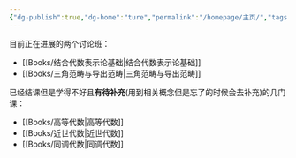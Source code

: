 ```yaml
---
{"dg-publish":true,"dg-home":"ture","permalink":"/homepage/主页/","tags":["gardenEntry"],"dgPassFrontmatter":true,"created":"2024-07-01T12:19:00.659+08:00","updated":"2024-07-02T08:33:51.032+08:00"}
---
```


目前正在进展的两个讨论班：
+ [[Books/结合代数表示论基础\|结合代数表示论基础]]
+ [[Books/三角范畴与导出范畴\|三角范畴与导出范畴]]

已经结课但是学得不好且**有待补充**(用到相关概念但是忘了的时候会去补充)的几门课：
+ [[Books/高等代数\|高等代数]]
+ [[Books/近世代数\|近世代数]]
+ [[Books/同调代数\|同调代数]]
